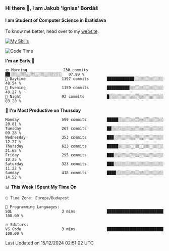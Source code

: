 ### Hi there 👋, I am Jakub 'igniss' Bordáš

#### I am Student of Computer Science in Bratislava
To know me better, head over to my [website](https://bordas.sk).

[![My Skills](https://skillicons.dev/icons?i=js,html,css,figma,svelte,java,kotlin,python,postgresql,typescript,nest,nodejs)](https://bordas.sk)


<!--START_SECTION:waka-->
![Code Time](http://img.shields.io/badge/Code%20Time-1%2C612%20hrs%208%20mins-blue)

**I'm an Early 🐤** 

```text
🌞 Morning                230 commits         ██░░░░░░░░░░░░░░░░░░░░░░░   07.99 % 
🌆 Daytime                1397 commits        ████████████░░░░░░░░░░░░░   48.54 % 
🌃 Evening                1159 commits        ██████████░░░░░░░░░░░░░░░   40.27 % 
🌙 Night                  92 commits          █░░░░░░░░░░░░░░░░░░░░░░░░   03.20 % 
```
📅 **I'm Most Productive on Thursday** 

```text
Monday                   599 commits         █████░░░░░░░░░░░░░░░░░░░░   20.81 % 
Tuesday                  267 commits         ██░░░░░░░░░░░░░░░░░░░░░░░   09.28 % 
Wednesday                353 commits         ███░░░░░░░░░░░░░░░░░░░░░░   12.27 % 
Thursday                 623 commits         █████░░░░░░░░░░░░░░░░░░░░   21.65 % 
Friday                   295 commits         ███░░░░░░░░░░░░░░░░░░░░░░   10.25 % 
Saturday                 323 commits         ███░░░░░░░░░░░░░░░░░░░░░░   11.22 % 
Sunday                   418 commits         ████░░░░░░░░░░░░░░░░░░░░░   14.52 % 
```


📊 **This Week I Spent My Time On** 

```text
🕑︎ Time Zone: Europe/Budapest

💬 Programming Languages: 
SQL                      3 mins              █████████████████████████   100.00 % 

🔥 Editors: 
VS Code                  3 mins              █████████████████████████   100.00 % 
```


 Last Updated on 15/12/2024 02:51:02 UTC
<!--END_SECTION:waka-->
